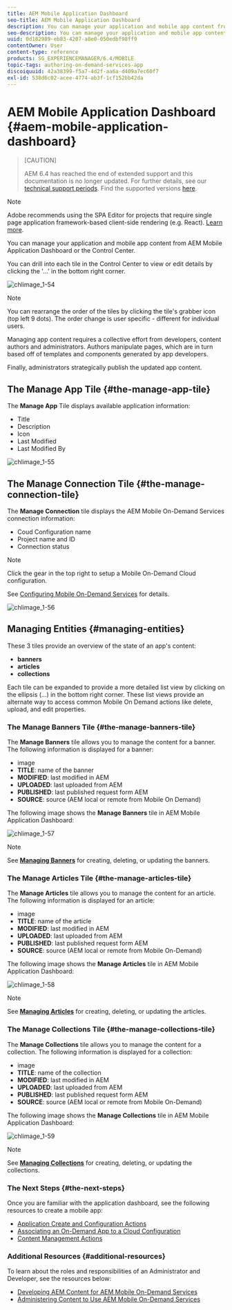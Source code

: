 ```yaml
---
title: AEM Mobile Application Dashboard
seo-title: AEM Mobile Application Dashboard
description: You can manage your application and mobile app content from AEM Mobile Application Dashboard or the Control Center. Follow this page to learn more.
seo-description: You can manage your application and mobile app content from AEM Mobile Application Dashboard or the Control Center. Follow this page to learn more.
uuid: 0d182989-eb83-4207-a8e0-050edbf98ff9
contentOwner: User
content-type: reference
products: SG_EXPERIENCEMANAGER/6.4/MOBILE
topic-tags: authoring-on-demand-services-app
discoiquuid: 42a38399-f5a7-4d2f-aa6a-d409a7ec60f7
exl-id: 538d6c02-acee-4774-ab3f-1cf152bb42da
---
```

# AEM Mobile Application Dashboard {#aem-mobile-application-dashboard}

>[CAUTION]
>
>AEM 6.4 has reached the end of extended support and this documentation is no longer updated. For further details, see our [technical support periods](https://helpx.adobe.com/support/programs/eol-matrix.html). Find the supported versions [here](https://experienceleague.adobe.com/docs/).

>[!NOTE]
>
>Adobe recommends using the SPA Editor for projects that require single page application framework-based client-side rendering (e.g. React). [Learn more](/help/sites-developing/spa-overview.md).

You can manage your application and mobile app content from AEM Mobile Application Dashboard or the Control Center.

You can drill into each tile in the Control Center to view or edit details by clicking the '...' in the bottom right corner.

![chlimage_1-54](assets/chlimage_1-54.png)

>[!NOTE]
>
>You can rearrange the order of the tiles by clicking the tile's grabber icon (top left 9 dots). The order change is user specific - different for individual users.

Managing app content requires a collective effort from developers, content authors and administrators. Authors manipulate pages, which are in turn based off of templates and components generated by app developers.

Finally, administrators strategically publish the updated app content.

## The Manage App Tile {#the-manage-app-tile}

The **Manage App** Tile displays available application information:

* Title
* Description
* Icon
* Last Modified
* Last Modified By

![chlimage_1-55](assets/chlimage_1-55.png) 

## The Manage Connection Tile {#the-manage-connection-tile}

The **Manage Connection** tile displays the AEM Mobile On-Demand Services connection information:

* Coud Configuration name
* Project name and ID
* Connection status

>[!NOTE]
>
>Click the gear in the top right to setup a Mobile On-Demand Cloud configuration.
>
>See [Configuring Mobile On-Demand Services](/help/mobile/mobile-on-demand-associating-an-on-demand-app-to-cloud-configuration.md) for details.

![chlimage_1-56](assets/chlimage_1-56.png) 

## Managing Entities {#managing-entities}

These 3 tiles provide an overview of the state of an app's content:

* **banners**
* **articles** 
* **collections**

Each tile can be expanded to provide a more detailed list view by clicking on the ellipsis (...) in the bottom right corner. These list views provide an alternate way to access common Mobile On Demand actions like delete, upload, and edit properties.

### The Manage Banners Tile {#the-manage-banners-tile}

The **Manage Banners** tile allows you to manage the content for a banner. The following information is displayed for a banner:

* image
* **TITLE**: name of the banner
* **MODIFIED**: last modified in AEM
* **UPLOADED**: last uploaded from AEM
* **PUBLISHED**: last published request form AEM
* **SOURCE**: source (AEM local or remote from Mobile On Demand)

The following image shows the **Manage Banners** tile in AEM Mobile Application Dashboard:

![chlimage_1-57](assets/chlimage_1-57.png)

>[!NOTE]
>
>See **[Managing Banners](/help/mobile/mobile-on-demand-managing-banners.md)** for creating, deleting, or updating the banners.

### The Manage Articles Tile {#the-manage-articles-tile}

The **Manage Articles** tile allows you to manage the content for an article. The following information is displayed for an article:

* image
* **TITLE**: name of the article
* **MODIFIED**: last modified in AEM
* **UPLOADED**: last uploaded from AEM
* **PUBLISHED**: last published request form AEM
* **SOURCE**: source (AEM local or remote from Mobile On-Demand)

The following image shows the **Manage Articles** tile in AEM Mobile Application Dashboard:

![chlimage_1-58](assets/chlimage_1-58.png)

>[!NOTE]
>
>See [**Managing Articles**](/help/mobile/mobile-on-demand-managing-articles.md) for creating, deleting, or updating the articles.

### The Manage Collections Tile {#the-manage-collections-tile}

The **Manage Collections** tile allows you to manage the content for a collection. The following information is displayed for a collection:

* image
* **TITLE**: name of the collection
* **MODIFIED**: last modified in AEM
* **UPLOADED**: last uploaded from AEM
* **PUBLISHED**: last published request form AEM
* **SOURCE**: source (AEM local or remote from Mobile On-Demand)

The following image shows the **Manage Collections** tile in AEM Mobile Application Dashboard:

![chlimage_1-59](assets/chlimage_1-59.png)

>[!NOTE]
>
>See **[Managing Collections](/help/mobile/mobile-on-demand-managing-collections.md)** for creating, deleting, or updating the collections.

### The Next Steps {#the-next-steps}

Once you are familiar with the application dashboard, see the following resources to create a mobile app:

* [Application Create and Configuration Actions](/help/mobile/mobile-apps-ondemand-application-create-configure-action.md)
* [Associating an On-Demand App to a Cloud Configuration](/help/mobile/mobile-on-demand-associating-an-on-demand-app-to-cloud-configuration.md)
* [Content Management Actions](/help/mobile/mobile-apps-ondemand-manage-content-ondemand.md)

### Additional Resources {#additional-resources}

To learn about the roles and responsibilities of an Administrator and Developer, see the resources below:

* [Developing AEM Content for AEM Mobile On-Demand Services](/help/mobile/aem-mobile-on-demand.md)
* [Administering Content to Use AEM Mobile On-Demand Services](/help/mobile/aem-mobile.md)

